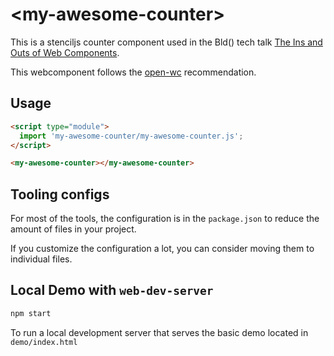 # \<my-awesome-counter>


This is a stenciljs counter component used in the Bld() tech talk [The Ins and Outs of Web Components](https://www.meetup.com/bld-tech-talks/events/283680822/).

This webcomponent follows the [open-wc](https://github.com/open-wc/open-wc) recommendation.

## Usage

```html
<script type="module">
  import 'my-awesome-counter/my-awesome-counter.js';
</script>

<my-awesome-counter></my-awesome-counter>
```



## Tooling configs

For most of the tools, the configuration is in the `package.json` to reduce the amount of files in your project.

If you customize the configuration a lot, you can consider moving them to individual files.

## Local Demo with `web-dev-server`

```bash
npm start
```

To run a local development server that serves the basic demo located in `demo/index.html`
